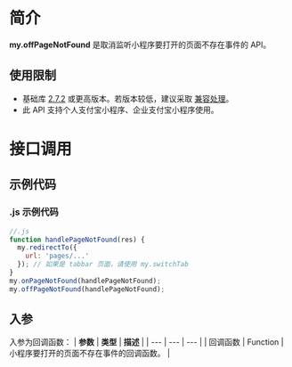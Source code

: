 
# 简介
**my.offPageNotFound** 是取消监听小程序要打开的页面不存在事件的 API。

## 使用限制
- 基础库 [2.7.2](https://opendocs.alipay.com/mini/framework/lib-upgrade-v2) 或更高版本。若版本较低，建议采取 [兼容处理](https://opendocs.alipay.com/mini/framework/compatibility)。
- 此 API 支持个人支付宝小程序、企业支付宝小程序使用。

# 接口调用
## 示例代码
### .js 示例代码
```javascript
//.js
function handlePageNotFound(res) {
  my.redirectTo({
    url: 'pages/...'
  }); // 如果是 tabbar 页面，请使用 my.switchTab
}
my.onPageNotFound(handlePageNotFound);
my.offPageNotFound(handlePageNotFound);
```

## 入参
入参为回调函数：
| **参数** | **类型** | **描述** |
| --- | --- | --- |
| 回调函数 | Function | 小程序要打开的页面不存在事件的回调函数。 |

